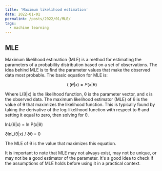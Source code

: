 ```yaml
---
title: 'Maximum likelihood estimation'
date: 2022-01-01
permalink: /posts/2022/01/MLE/
tags:
  - machine learning
---
```


## MLE

Maximum likelihood estimation (MLE) is a method for estimating the parameters of a probability distribution based on a set of observations. The idea behind MLE is to find the parameter values that make the observed data most probable. The basic equation for MLE is:

$$ L(θ|x) = P(x|θ) $$

Where L(θ|x) is the likelihood function, θ is the parameter vector, and x is the observed data. The maximum likelihood estimator (MLE) of θ is the value of θ that maximizes the likelihood function. This is typically found by taking the derivative of the log-likelihood function with respect to θ and setting it equal to zero, then solving for θ.

lnL(θ|x) = ln P(x|θ)

∂lnL(θ|x) / ∂θ = 0

The MLE of θ is the value that maximizes this equation.

It is important to note that MLE may not always exist, may not be unique, or may not be a good estimator of the parameter. It's a good idea to check if the assumptions of MLE holds before using it in a practical context.